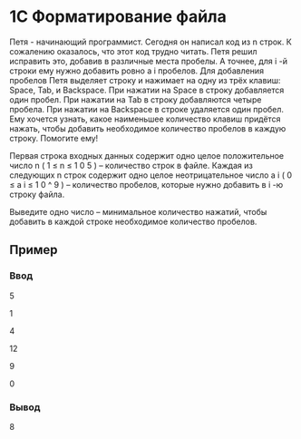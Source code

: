 # 1C Форматирование файла

Петя - начинающий программист. Сегодня он написал код из 
n
 строк.
К сожалению оказалось, что этот код трудно читать. Петя решил исправить это, добавив в различные места пробелы. А точнее, для 
i
-й строки ему нужно добавить ровно 
a
i
 пробелов.
Для добавления пробелов Петя выделяет строку и нажимает на одну из трёх клавиш: Space, Tab, и Backspace. При нажатии на Space в строку добавляется один пробел. При нажатии на Tab в строку добавляются четыре пробела. При нажатии на Backspace в строке удаляется один пробел.
Ему хочется узнать, какое наименьшее количество клавиш придётся нажать, чтобы добавить необходимое количество пробелов в каждую строку. Помогите ему!

Первая строка входных данных содержит одно целое положительное число 
n
(
1
≤
n
≤
1
0
5
)
 – количество строк в файле.
Каждая из следующих 
n
 строк содержит одно целое неотрицательное число 
a
i
(
0
≤
a
i
≤
1
0 ^
9
)
 – количество пробелов, которые нужно добавить в 
i
-ю строку файла.

Выведите одно число – минимальное количество нажатий, чтобы добавить в каждой строке необходимое количество пробелов.

## Пример

### Ввод

5

1

4

12

9

0

### Вывод

8
